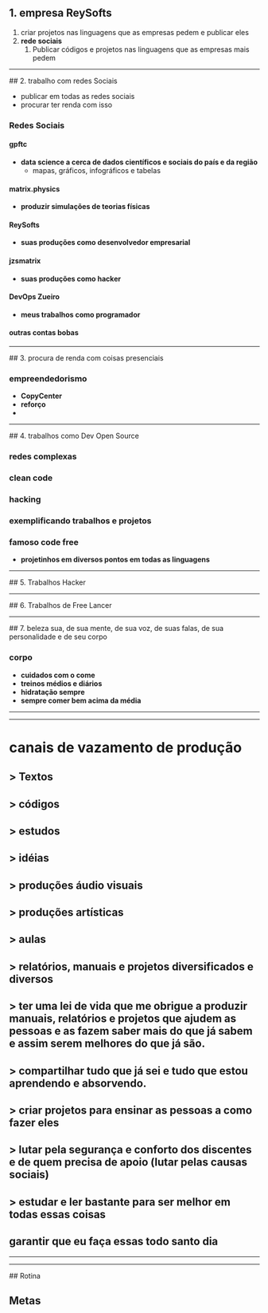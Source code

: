 ## 1. empresa ReySofts 
1. criar projetos nas linguagens que as empresas pedem e publicar eles 
3. **rede sociais**
	1. Publicar códigos e projetos nas linguagens que as empresas mais pedem

<hr>
## 2. trabalho com redes Sociais 

- publicar em todas as redes sociais
- procurar ter renda com isso 
### Redes Sociais 
#### gpftc 
- **data science a cerca de dados científicos e sociais do país e da região**
	- mapas, gráficos, infográficos e tabelas

#### matrix.physics
- **produzir simulações de teorias físicas**

#### ReySofts 
- **suas produções como desenvolvedor empresarial**

#### jzsmatrix
- **suas produções como hacker**

#### DevOps Zueiro
- **meus trabalhos como programador**

#### outras contas bobas 
	

<hr>
## 3. procura de renda com coisas presenciais 

### empreendedorismo 
- **CopyCenter**
- **reforço**
- 


<hr>
## 4. trabalhos como Dev Open Source 

### redes complexas

### clean code

### hacking 

### exemplificando trabalhos e projetos

### famoso code free
- **projetinhos em diversos pontos em todas as linguagens**

<hr>
## 5. Trabalhos Hacker


<hr>
## 6. Trabalhos de Free Lancer 



<hr>
## 7. beleza sua, de sua mente, de sua voz, de suas falas, de sua personalidade e de seu corpo 

### corpo
- **cuidados com o come**
- **treinos médios e diários**
- **hidratação sempre**
- **sempre comer bem acima da média**
<hr>
<hr>

# canais de vazamento de produção 

## > Textos 

## > códigos

## > estudos 

## > idéias 

## > produções áudio visuais 

## > produções artísticas

## > aulas

## > relatórios, manuais e projetos diversificados e diversos 

## > ter uma lei de vida que me obrigue a produzir manuais, relatórios e projetos que ajudem as pessoas e as fazem saber mais do que já sabem e assim serem melhores do que já são.

## > compartilhar tudo que já sei e tudo que estou aprendendo e absorvendo.

## > criar projetos para ensinar as pessoas a como fazer eles

## > lutar pela segurança e conforto dos discentes e de quem precisa de apoio (lutar pelas causas sociais)

## > estudar e ler bastante para ser melhor em todas essas coisas
## garantir que eu faça essas todo santo dia

<hr>
<hr>
## Rotina



## Metas
